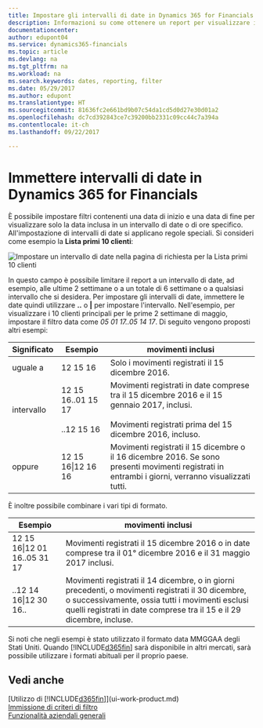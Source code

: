 ```yaml
---
title: Impostare gli intervalli di date in Dynamics 365 for Financials | Documenti Microsoft
description: Informazioni su come ottenere un report per visualizzare i dati relativi a periodi di tempo specifici utilizzando gli intervalli di date in Dynamics 365 for Financials.
documentationcenter: 
author: edupont04
ms.service: dynamics365-financials
ms.topic: article
ms.devlang: na
ms.tgt_pltfrm: na
ms.workload: na
ms.search.keywords: dates, reporting, filter
ms.date: 05/29/2017
ms.author: edupont
ms.translationtype: HT
ms.sourcegitcommit: 81636fc2e661bd9b07c54da1cd5d0d27e30d01a2
ms.openlocfilehash: dc7cd392843ce7c39200bb2331c09cc44c7a394a
ms.contentlocale: it-ch
ms.lasthandoff: 09/22/2017

---
```

# <a name="entering-date-ranges-in-dynamics-365-for-financials"></a>Immettere intervalli di date in Dynamics 365 for Financials
È possibile impostare filtri contenenti una data di inizio e una data di fine per visualizzare solo la data inclusa in un intervallo di date o di ore specifico. All'impostazione di intervalli di date si applicano regole speciali. Si consideri come esempio la **Lista primi 10 clienti**:

![Impostare un intervallo di date nella pagina di richiesta per la Lista primi 10 clienti](./media/ui-enter-date-ranges/customer-top10-list.png)

In questo campo è possibile limitare il report a un intervallo di date, ad esempio, alle ultime 2 settimane o a un totale di 6 settimane o a qualsiasi intervallo che si desidera. Per impostare gli intervalli di date, immettere le date quindi utilizzare **..** o **|** per impostare l'intervallo. Nell'esempio, per visualizzare i 10 clienti principali per le prime 2 settimane di maggio, impostare il filtro data come *05 01 17..05 14 17*.
Di seguito vengono proposti altri esempi:

| Significato | Esempio | movimenti inclusi |
|---|---|---|
|uguale a| 12 15 16 |Solo i movimenti registrati il 15 dicembre 2016.|
|intervallo| 12 15 16..01 15 17<br /><br />..12 15 16|Movimenti registrati in date comprese tra il 15 dicembre 2016 e il 15 gennaio 2017, inclusi.<br /><br />Movimenti registrati prima del 15 dicembre 2016, incluso.|
|oppure|12 15 16&#124;12 16 16|Movimenti registrati il 15 dicembre o il 16 dicembre 2016. Se sono presenti movimenti registrati in entrambi i giorni, verranno visualizzati tutti.|

È inoltre possibile combinare i vari tipi di formato.

| Esempio | movimenti inclusi |
|---|---|
|12 15 16&#124;12 01 16..05 31 17 | Movimenti registrati il 15 dicembre 2016 o in date comprese tra il 01° dicembre 2016 e il 31 maggio 2017 inclusi. |
|..12 14 16&#124;12 30 16.. | Movimenti registrati il 14 dicembre, o in giorni precedenti, o movimenti registrati il 30 dicembre, o successivamente, ossia tutti i movimenti esclusi quelli registrati in date comprese tra il 15 e il 29 dicembre, incluse. |

Si noti che negli esempi è stato utilizzato il formato data MMGGAA degli Stati Uniti. Quando [!INCLUDE[d365fin](includes/d365fin_md.md)] sarà disponibile in altri mercati, sarà possibile utilizzare i formati abituali per il proprio paese.

## <a name="see-also"></a>Vedi anche
[Utilizzo di [!INCLUDE[d365fin](includes/d365fin_long_md.md)]](ui-work-product.md)  
[Immissione di criteri di filtro](ui-enter-criteria-filters.md)  
[Funzionalità aziendali generali](ui-across-business-areas.md)

